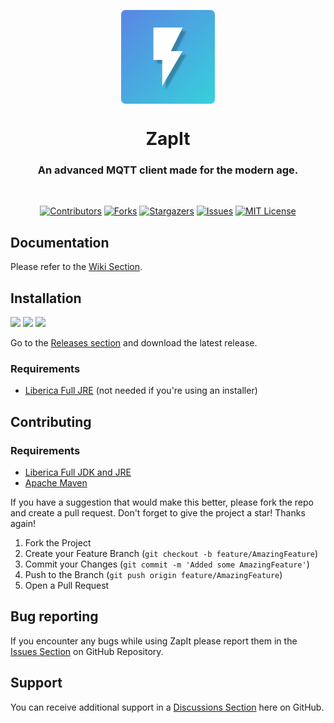 <p align="center">
    <img align="center" src="assets/linux/zapit.png" height="150px">
</p>

<h1 align="center">ZapIt</h1>
<h3 align="center">An advanced MQTT client made for the modern age.</h3>
<br>

<div align="center">

[![Contributors][contributors-shield]][contributors-url]
[![Forks][forks-shield]][forks-url]
[![Stargazers][stars-shield]][stars-url]
[![Issues][issues-shield]][issues-url]
[![MIT License][license-shield]][license-url]

</div>

## Documentation
Please refer to the [Wiki Section][wiki-url].

## Installation
![][linux-shield]
![][windows-shield]
![][macos-shield]

Go to the [Releases section][releases-url] and download the latest release.

### Requirements
- [Liberica Full JRE](https://bell-sw.com/pages/downloads) (not needed if you're using an installer)

## Contributing
### Requirements
- [Liberica Full JDK and JRE](https://bell-sw.com/pages/downloads)
- [Apache Maven](https://maven.apache.org)

If you have a suggestion that would make this better, please fork the repo and create a pull request.
Don't forget to give the project a star! Thanks again!

1. Fork the Project
2. Create your Feature Branch (`git checkout -b feature/AmazingFeature`)
3. Commit your Changes (`git commit -m 'Added some AmazingFeature'`)
4. Push to the Branch (`git push origin feature/AmazingFeature`)
5. Open a Pull Request

## Bug reporting
If you encounter any bugs while using ZapIt please report them in the [Issues Section][issues-url] on GitHub Repository.

## Support
You can receive additional support in a [Discussions Section][discussions-url] here on GitHub.

[contributors-shield]: https://img.shields.io/github/contributors/chocoearly44/ZapIt.svg?style=for-the-badge
[forks-shield]: https://img.shields.io/github/forks/chocoearly44/ZapIt.svg?style=for-the-badge
[stars-shield]: https://img.shields.io/github/stars/chocoearly44/ZapIt.svg?style=for-the-badge
[issues-shield]: https://img.shields.io/github/issues/chocoearly44/ZapIt.svg?style=for-the-badge
[license-shield]: https://img.shields.io/github/license/chocoearly44/ZapIt.svg?style=for-the-badge

[linux-shield]: https://img.shields.io/badge/Linux-Yes-green?style=for-the-badge&logo=linux
[windows-shield]: https://img.shields.io/badge/Windows-Not%20yet-red?style=for-the-badge&logo=windows
[macos-shield]: https://img.shields.io/badge/MacOs-Not%20yet-red?style=for-the-badge&logo=apple

[contributors-url]: https://github.com/chocoearly44/ZapIt/graphs/contributors
[forks-url]: https://github.com/chocoearly44/ZapIt/network/members
[stars-url]: https://github.com/chocoearly44/ZapIt/stargazers
[issues-url]: https://github.com/chocoearly44/ZapIt/issues
[license-url]: https://github.com/chocoearly44/ZapIt/blob/master/LICENSE
[wiki-url]: https://github.com/chocoearly44/ZapIt/wiki
[releases-url]: https://github.com/chocoearly44/ZapIt/releases
[discussions-url]: https://github.com/chocoearly44/ZapIt/discussions
